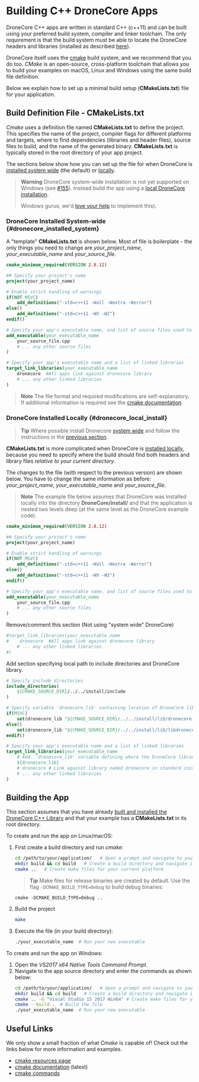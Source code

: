 # Building C++ DroneCore Apps

DroneCore C++ apps are written in standard C++ (c++11) and can be built using your preferred build system, compiler and linker toolchain. 
The only requirement is that the build system must be able to locate the DroneCore headers and libraries (installed as described [here](../contributing/build.md#install-artifacts)).

DroneCore itself uses the [cmake](https://cmake.org/) build system, and we recommend that you do too. 
*CMake* is an open-source, cross-platform toolchain that allows you to build your examples on macOS, Linux and Windows using the same build file definition.

Below we explain how to set up a minimal build setup (**CMakeLists.txt**) file for your application.


## Build Definition File - CMakeLists.txt

*Cmake* uses a definition file named **CMakeLists.txt** to define the project. This specifies the name of the project, compiler flags for different platforms and targets, where to find dependencies (libraries and header files), source files to build, and the name of the generated binary. **CMakeLists.txt** is typically stored in the root directory of your app project.

The sections below show how you can set up the file for when DroneCore is [installed system wide](../contributing/build.md#dronecore_system_wide_install) (the default) or [locally](../contributing/build.md#dronecore_local_install).

> **Warning** DroneCore system-wide installation is not yet supported on Windows (see [#155](https://github.com/dronecore/DroneCore/issues/155)). Instead build the app using a [local DroneCore installation](#dronecore_installed_locally). 
>
> Windows gurus, we'd [love your help](../README.md#getting-help) to implement this). 


### DroneCore Installed System-wide {#dronecore_installed_system}

A "template" **CMakeLists.txt** is shown below. Most of file is boilerplate - the only things you need to change are *your_project_name*, *your_executable_name* and *your_source_file*. 

```cmake
cmake_minimum_required(VERSION 2.8.12)

## Specify your project's name
project(your_project_name)

# Enable strict handling of warnings
if(NOT MSVC)
    add_definitions("-std=c++11 -Wall -Wextra -Werror")
else()
    add_definitions("-std=c++11 -WX -W2")
endif()

# Specify your app's executable name, and list of source files used to create it.
add_executable(your_executable_name
    your_source_file.cpp
    # ... any other source files
)

# Specify your app's executable name and a list of linked libraries
target_link_libraries(your_executable_name
    dronecore  #All apps link against dronecore library
    # ... any other linked libraries
)
```

> **Note** The file format and required modifications are self-explanatory. 
> If additional information is required see the [cmake documentation](https://cmake.org/cmake/help/latest/manual/cmake-commands.7.html).


### DroneCore Installed Locally {#dronecore_local_install}

> **Tip** Where possible install Dronecore [system wide](../contributing/build.md#dronecore_system_wide_install) and follow the instructions in the [previous section](#dronecore_installed_system). 

**CMakeLists.txt** is more complicated when DroneCore is [installed locally](../contributing/build.md#dronecore_local_install), because you need to specify where the build should find both headers and library files *relative to your current directory*. 

The changes to the file (with respect to the previous version) are shown below.  You have to change the same information as before: *your_project_name*, *your_executable_name* and *your_source_file*. 

> **Note** The example file below assumes that DroneCore was installed locally into the directory **DroneCore/install/** and that the application is nested two levels deep (at the same level as the DroneCore example code).

```cmake
cmake_minimum_required(VERSION 2.8.12)

## Specify your project's name
project(your_project_name)

# Enable strict handling of warnings
if(NOT MSVC)
    add_definitions("-std=c++11 -Wall -Wextra -Werror")
else()
    add_definitions("-std=c++11 -WX -W2")
endif()

# Specify your app's executable name, and list of source files used to create it.
add_executable(your_executable_name
    your_source_file.cpp
    # ... any other source files
)
```
Remove/comment this section (Not using "system wide" DroneCore)
```cmake
#target_link_libraries(your_executable_name
#    dronecore  #All apps link against dronecore library
    # ... any other linked libraries
#)
```
Add section specifying local path to include directories and DroneCore library.
```cmake
# Specify include directories
include_directories(
    ${CMAKE_SOURCE_DIR}/../../install/include
)

# Specify variable 'dronecore_lib' containing location of DroneCore library.
if(MSVC)
    set(dronecore_lib "${CMAKE_SOURCE_DIR}/../../install/lib/dronecore.lib")
else()
    set(dronecore_lib "${CMAKE_SOURCE_DIR}/../../install/lib/libdronecore.so")
endif()

# Specify your app's executable name and a list of linked libraries
target_link_libraries(your_executable_name
    # Add  'dronecore_lib' variable defining where the DroneCore library can be found. 
    ${dronecore_lib}
    # dronecore # Link against library named dronecore in standard install location
    # ... any other linked libraries
)
```


## Building the App

This section assumes that you have already [built and installed the DroneCore C++ Library](../contributing/build.md) and that your example has a **CMakeLists.txt** in its root directory. 

To create and run the app on Linux/macOS:
1. First create a build directory and run *cmake*: 
   ```bash 
   cd /path/to/your/application/   # Open a prompt and navigate to your application 
   mkdir build && cd build   # Create a build directory and navigate into it
   cmake ..   # Create make files for your current platform
   ```
   > **Tip** Make files for release binaries are created by default. Use the flag `-DCMAKE_BUILD_TYPE=Debug` to build debug binaries:
   ```
   cmake -DCMAKE_BUILD_TYPE=Debug ..
   ```
1. Build the project
   ```bash 
   make
   ```
1. Execute the file (in your build directory):
   ```bash 
   ./your_executable_name  # Run your new executable
   ```

To create and run the app on Windows:
1. Open the *VS2017 x64 Native Tools Command Prompt*.
1. Navigate to the app source directory and enter the commands as shown below:
   ```bash 
   cd /path/to/your/application/   # Open a prompt and navigate to your application 
   mkdir build && cd build   # Create a build directory and navigate into it
   cmake .. -G "Visual Studio 15 2017 Win64" # Create make files for your current platform
   cmake --build .  # Build the file 
   ./your_executable_name  # Run your new executable
   ```


## Useful Links

We only show a small fraction of what *Cmake* is capable of! Check out the links below for more information and examples.

* [cmake resources page](https://cmake.org/documentation/)
* [cmake documentation](https://cmake.org/cmake/help/latest/) (latest)
* [cmake commands](https://cmake.org/cmake/help/latest/manual/cmake-commands.7.html)


  
